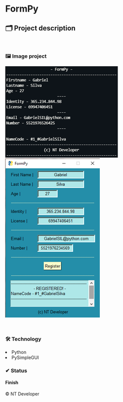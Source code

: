 # FormPy

## 🗂 Project description

<p>
	
</p>

<br>

### 🖼 Image project
![Form_v1](\Img\FormPy_v1.png)
![Form_v2](\Img\FormPy_v2.png)

<br>

### 🛠 Technology

<li> Python
<li> PySimpleGUI

<br>

### ✔ Status

<h4>Finish</h4>

<footer>&copy; NT Developer</footer>
